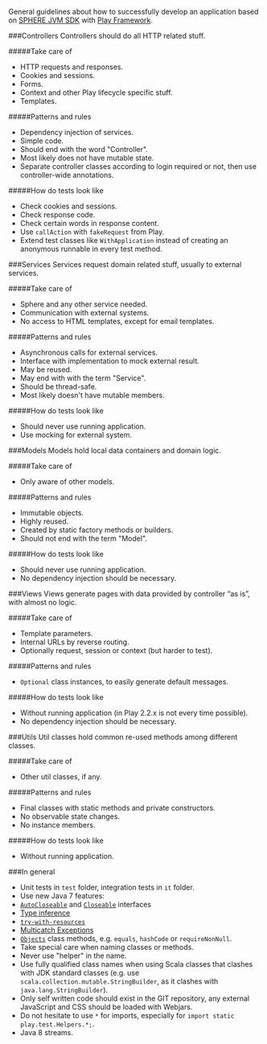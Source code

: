General guidelines about how to successfully develop an application based on [SPHERE JVM SDK](https://github.com/sphereio/sphere-jvm-sdk) with [Play Framework](https://www.playframework.com/).

###Controllers
Controllers should do all HTTP related stuff.

#####Take care of
- HTTP requests and responses.
- Cookies and sessions.
- Forms.
- Context and other Play lifecycle specific stuff.
- Templates.

#####Patterns and rules
- Dependency injection of services.
- Simple code.
- Should end with the word "Controller".
- Most likely does not have mutable state.
- Separate controller classes according to login required or not, then use controller-wide annotations.

#####How do tests look like
- Check cookies and sessions.
- Check response code.
- Check certain words in response content.
- Use `callAction` with `fakeRequest` from Play.
- Extend test classes like `WithApplication` instead of creating an anonymous runnable in every test method.

###Services
Services request domain related stuff, usually to external services.

#####Take care of
- Sphere and any other service needed.
- Communication with external systems.
- No access to HTML templates, except for email templates.

#####Patterns and rules
- Asynchronous calls for external services.
- Interface with implementation to mock external result.
- May be reused.
- May end with with the term "Service".
- Should be thread-safe.
- Most likely doesn't have mutable members.

#####How do tests look like
- Should never use running application.
- Use mocking for external system.

###Models
Models hold local data containers and domain logic.

#####Take care of
- Only aware of other models.

#####Patterns and rules
- Immutable objects.
- Highly reused.
- Created by static factory methods or builders.
- Should not end with the term "Model".

#####How do tests look like
- Should never use running application.
- No dependency injection should be necessary.

###Views
Views generate pages with data provided by controller “as is”, with almost no logic.

#####Take care of
- Template parameters.
- Internal URLs by reverse routing.
- Optionally request, session or context (but harder to test).
 
#####Patterns and rules
- `Optional` class instances, to easily generate default messages.

#####How do tests look like
- Without running application (in Play 2.2.x is not every time possible).
- No dependency injection should be necessary.

###Utils
Util classes hold common re-used methods among different classes.

#####Take care of
- Other util classes, if any.

#####Patterns and rules
- Final classes with static methods and private constructors.
- No observable state changes.
- No instance members.

#####How do tests look like
- Without running application.

###In general
- Unit tests in `test` folder, integration tests in `it` folder.
- Use new Java 7 features:
 - [`AutoCloseable`](http://docs.oracle.com/javase/8/docs/api/java/lang/AutoCloseable.html) and [`Closeable`](http://docs.oracle.com/javase/8/docs/api/java/io/Closeable.html) interfaces
 - [Type inference](http://docs.oracle.com/javase/tutorial/java/generics/genTypeInference.html)
 - [`try-with-resources`](http://docs.oracle.com/javase/tutorial/essential/exceptions/tryResourceClose.html)
 - [Multicatch Exceptions](http://docs.oracle.com/javase/8/docs/technotes/guides/language/catch-multiple.html)
 - [`Objects`](http://docs.oracle.com/javase/8/docs/api/java/util/Objects.html) class methods, e.g. `equals`, `hashCode` or `requireNonNull`.
- Take special care when naming classes or methods.
 - Never use "helper" in the name.
- Use fully qualified class names when using Scala classes that clashes with JDK standard classes (e.g. use `scala.collection.mutable.StringBuilder`, as it clashes with `java.lang.StringBuilder`).
- Only self written code should exist in the GIT repository, any external JavaScript and CSS should be loaded with Webjars.
- Do not hesitate to use `*` for imports, especially for `import static play.test.Helpers.*;`.
- Java 8 streams.

